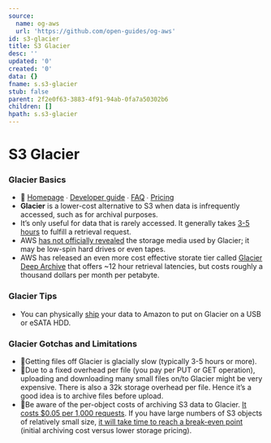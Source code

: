 ```yaml
---
source:
  name: og-aws
  url: 'https://github.com/open-guides/og-aws'
id: s3-glacier
title: S3 Glacier
desc: ''
updated: '0'
created: '0'
data: {}
fname: s.s3-glacier
stub: false
parent: 2f2e0f63-3883-4f91-94ab-0fa7a50302b6
children: []
hpath: s.s3-glacier
---
```

# S3 Glacier

### Glacier Basics

- 📒 [Homepage](https://aws.amazon.com/glacier/) ∙ [Developer guide](http://docs.aws.amazon.com/amazonglacier/latest/dev/) ∙ [FAQ](https://aws.amazon.com/glacier/faqs/) ∙ [Pricing](https://aws.amazon.com/glacier/pricing/)
- **Glacier** is a lower-cost alternative to S3 when data is infrequently accessed, such as for archival purposes.
- It’s only useful for data that is rarely accessed. It generally takes [3-5 hours](https://aws.amazon.com/glacier/faqs/#dataretrievals) to fulfill a retrieval request.
- AWS [has not officially revealed](https://en.wikipedia.org/wiki/Amazon_Glacier#Storage) the storage media used by Glacier; it may be low-spin hard drives or even tapes.
- AWS has released an even more cost effective storate tier called [Glacier Deep Archive](https://aws.amazon.com/blogs/aws/new-amazon-s3-storage-class-glacier-deep-archive/) that offers ~12 hour retrieval latencies, but costs roughly a thousand dollars per month per petabyte.

### Glacier Tips

- You can physically [ship](https://aws.amazon.com/blogs/aws/send-us-that-data/) your data to Amazon to put on Glacier on a USB or eSATA HDD.

### Glacier Gotchas and Limitations

- 🔸Getting files off Glacier is glacially slow (typically 3-5 hours or more).
- 🔸Due to a fixed overhead per file (you pay per PUT or GET operation), uploading and downloading many small files on/to Glacier might be very expensive. There is also a 32k storage overhead per file. Hence it’s a good idea is to archive files before upload.
- 💸Be aware of the per-object costs of archiving S3 data to Glacier. [It costs $0.05 per 1,000 requests](https://aws.amazon.com/s3/pricing/). If you have large numbers of S3 objects of relatively small size, [it will take time to reach a break-even point](https://alestic.com/2012/12/s3-glacier-costs/) (initial archiving cost versus lower storage pricing).
